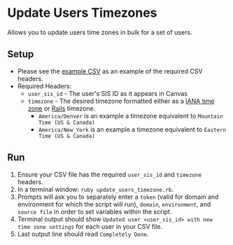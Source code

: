 # Update Users Timezones

Allows you to update users time zones in bulk for a set of users.

## Setup

- Please see the [example CSV](./example.csv) as an example of the required CSV headers.
- Required Headers:
  - `user_sis_id` - The user's SIS ID as it appears in Canvas
  - `timezone` - The desired timezone formatted either as a [IANA time zone](http://www.iana.org/time-zones) or [Rails](http://api.rubyonrails.org/classes/ActiveSupport/TimeZone.html) timezone.
    - `America/Denver` is an example a timezone equivalent to `Mountain Time (US & Canada)`
    - `America/New_York` is an example a timezone equivalent to `Eastern Time (US & Canada)`

## Run

1. Ensure your CSV file has the required `user_sis_id` and `timezone` headers.
2. In a terminal window: `ruby update_users_timezone.rb`.
3. Prompts will ask you to separately enter a `token` (valid for domain and environment for which the script will run), `domain`, `environment`, and `source file` in order to set variables within the script.
4. Terminal output should show `Updated user <user_sis_id> with new time zone settings` for each user in your CSV file.
5. Last output line should read `Completely Done`.
